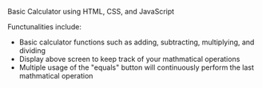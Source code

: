 Basic Calculator using HTML, CSS, and JavaScript

Functunalities include:
  - Basic calculator functions such as adding, subtracting, multiplying, and dividing
  - Display above screen to keep track of your mathmatical operations
  - Multiple usage of the "equals" button will continuously perform the last mathmatical operation
